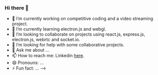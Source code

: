 ### Hi there 👋

<!--
**NamanZelawat/NamanZelawat** is a ✨ _special_ ✨ repository because its `README.md` (this file) appears on your GitHub profile.
-->

- 🔭 I’m currently working on competitive coding and a video streaming project.
- 🌱 I’m currently learning electron.js and webgl.
- 👯 I’m looking to collaborate on projects using react.js, express.js, electron.js, webrtc and socket.io.
- 🤔 I’m looking for help with some collaborative projects.
- 💬 Ask me about ...
- 📫 How to reach me: Linkedin <a href="https://www.linkedin.com/in/naman-zelawat-a2320516a/">here</a>.
- 😄 Pronouns: ...
- ⚡ Fun fact: ...
-->

